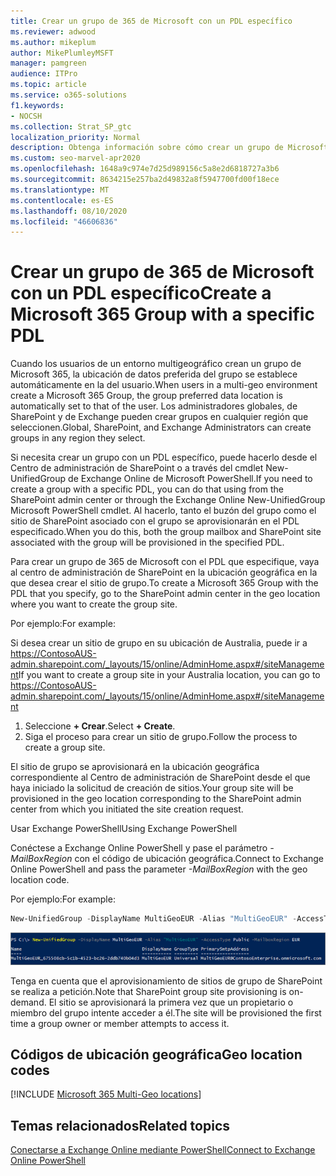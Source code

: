 ```yaml
---
title: Crear un grupo de 365 de Microsoft con un PDL específico
ms.reviewer: adwood
ms.author: mikeplum
author: MikePlumleyMSFT
manager: pamgreen
audience: ITPro
ms.topic: article
ms.service: o365-solutions
f1.keywords:
- NOCSH
ms.collection: Strat_SP_gtc
localization_priority: Normal
description: Obtenga información sobre cómo crear un grupo de Microsoft 365 con una ubicación de datos preferida especificada en un entorno multigeográfico.
ms.custom: seo-marvel-apr2020
ms.openlocfilehash: 1648a9c974e7d25d989156c5a8e2d6818727a3b6
ms.sourcegitcommit: 8634215e257ba2d49832a8f5947700fd00f18ece
ms.translationtype: MT
ms.contentlocale: es-ES
ms.lasthandoff: 08/10/2020
ms.locfileid: "46606836"
---
```

# <a name="create-a-microsoft-365-group-with-a-specific-pdl"></a><span data-ttu-id="3a678-103">Crear un grupo de 365 de Microsoft con un PDL específico</span><span class="sxs-lookup"><span data-stu-id="3a678-103">Create a Microsoft 365 Group with a specific PDL</span></span>

<span data-ttu-id="3a678-104">Cuando los usuarios de un entorno multigeográfico crean un grupo de Microsoft 365, la ubicación de datos preferida del grupo se establece automáticamente en la del usuario.</span><span class="sxs-lookup"><span data-stu-id="3a678-104">When users in a multi-geo environment create a Microsoft 365 Group, the group preferred data location is automatically set to that of the user.</span></span> <span data-ttu-id="3a678-105">Los administradores globales, de SharePoint y de Exchange pueden crear grupos en cualquier región que seleccionen.</span><span class="sxs-lookup"><span data-stu-id="3a678-105">Global, SharePoint, and Exchange Administrators can create groups in any region they select.</span></span> 

<span data-ttu-id="3a678-106">Si necesita crear un grupo con un PDL específico, puede hacerlo desde el Centro de administración de SharePoint o a través del cmdlet New-UnifiedGroup de Exchange Online de Microsoft PowerShell.</span><span class="sxs-lookup"><span data-stu-id="3a678-106">If you need to create a group with a specific PDL, you can do that using from the SharePoint admin center or through the Exchange Online New-UnifiedGroup Microsoft PowerShell cmdlet.</span></span> <span data-ttu-id="3a678-107">Al hacerlo, tanto el buzón del grupo como el sitio de SharePoint asociado con el grupo se aprovisionarán en el PDL especificado.</span><span class="sxs-lookup"><span data-stu-id="3a678-107">When you do this, both the group mailbox and SharePoint site associated with the group will be provisioned in the specified PDL.</span></span>

<span data-ttu-id="3a678-108">Para crear un grupo de 365 de Microsoft con el PDL que especifique, vaya al centro de administración de SharePoint en la ubicación geográfica en la que desea crear el sitio de grupo.</span><span class="sxs-lookup"><span data-stu-id="3a678-108">To create a Microsoft 365 Group with the PDL that you specify, go to the SharePoint admin center in the geo location where you want to create the group site.</span></span>

<span data-ttu-id="3a678-109">Por ejemplo:</span><span class="sxs-lookup"><span data-stu-id="3a678-109">For example:</span></span>

<span data-ttu-id="3a678-110">Si desea crear un sitio de grupo en su ubicación de Australia, puede ir a https://ContosoAUS-admin.sharepoint.com/_layouts/15/online/AdminHome.aspx#/siteManagement</span><span class="sxs-lookup"><span data-stu-id="3a678-110">If you want to create a group site in your Australia location, you can go to https://ContosoAUS-admin.sharepoint.com/_layouts/15/online/AdminHome.aspx#/siteManagement</span></span>

1. <span data-ttu-id="3a678-111">Seleccione **+ Crear**.</span><span class="sxs-lookup"><span data-stu-id="3a678-111">Select **+ Create**.</span></span>
2. <span data-ttu-id="3a678-112">Siga el proceso para crear un sitio de grupo.</span><span class="sxs-lookup"><span data-stu-id="3a678-112">Follow the process to create a group site.</span></span>

<span data-ttu-id="3a678-113">El sitio de grupo se aprovisionará en la ubicación geográfica correspondiente al Centro de administración de SharePoint desde el que haya iniciado la solicitud de creación de sitios.</span><span class="sxs-lookup"><span data-stu-id="3a678-113">Your group site will be provisioned in the geo location corresponding to the SharePoint admin center from which you initiated the site creation request.</span></span> 

<span data-ttu-id="3a678-114">Usar Exchange PowerShell</span><span class="sxs-lookup"><span data-stu-id="3a678-114">Using Exchange PowerShell</span></span> 

<span data-ttu-id="3a678-115">Conéctese a Exchange Online PowerShell y pase el parámetro *-MailBoxRegion* con el código de ubicación geográfica.</span><span class="sxs-lookup"><span data-stu-id="3a678-115">Connect to Exchange Online PowerShell and pass the parameter *-MailBoxRegion* with the geo location code.</span></span>

<span data-ttu-id="3a678-116">Por ejemplo:</span><span class="sxs-lookup"><span data-stu-id="3a678-116">For example:</span></span> 

```PowerShell
New-UnifiedGroup -DisplayName MultiGeoEUR -Alias "MultiGeoEUR" -AccessType Public -MailboxRegion EUR 
```

![Captura de pantalla del cmdlet de PowerShell New-UnifiedGroup con la sintaxis](media/multi-geo-new-group-with-pdl-powershell.png)

<span data-ttu-id="3a678-118">Tenga en cuenta que el aprovisionamiento de sitios de grupo de SharePoint se realiza a petición.</span><span class="sxs-lookup"><span data-stu-id="3a678-118">Note that SharePoint group site provisioning is on-demand.</span></span> <span data-ttu-id="3a678-119">El sitio se aprovisionará la primera vez que un propietario o miembro del grupo intente acceder a él.</span><span class="sxs-lookup"><span data-stu-id="3a678-119">The site will be provisioned the first time a group owner or member attempts to access it.</span></span>

## <a name="geo-location-codes"></a><span data-ttu-id="3a678-120">Códigos de ubicación geográfica</span><span class="sxs-lookup"><span data-stu-id="3a678-120">Geo location codes</span></span>

[!INCLUDE [Microsoft 365 Multi-Geo locations](includes/office-365-multi-geo-locations.md)]

## <a name="related-topics"></a><span data-ttu-id="3a678-121">Temas relacionados</span><span class="sxs-lookup"><span data-stu-id="3a678-121">Related topics</span></span>

[<span data-ttu-id="3a678-122">Conectarse a Exchange Online mediante PowerShell</span><span class="sxs-lookup"><span data-stu-id="3a678-122">Connect to Exchange Online PowerShell</span></span>](https://docs.microsoft.com/powershell/exchange/exchange-online/connect-to-exchange-online-powershell/connect-to-exchange-online-powershell)
